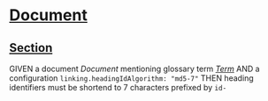# [Document](#id-a98d393)

## [Section](#id-92b312b)

GIVEN a document *Document* mentioning glossary term *[Term][1]*
AND a configuration `linking.headingIdAlgorithm: "md5-7"`
THEN heading identifiers must be shortend to 7 characters prefixed by `id-`

[1]: ./glossary.md#id-ac82d4c "Term definition."
